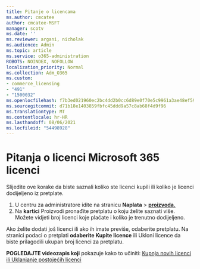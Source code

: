 ```yaml
---
title: Pitanje o licencama
ms.author: cmcatee
author: cmcatee-MSFT
manager: scotv
ms.date: ''
ms.reviewer: argani, nicholak
ms.audience: Admin
ms.topic: article
ms.service: o365-administration
ROBOTS: NOINDEX, NOFOLLOW
localization_priority: Normal
ms.collection: Adm_O365
ms.custom:
- commerce_licensing
- "491"
- "1500032"
ms.openlocfilehash: f7b3ed021960ec2bc4dd2b0cc6d89e0f70e5c9961a3ae48ef59a3f43994d8d04
ms.sourcegitcommit: d71b18e1403859fbfc45ddd9a57c8ab68f4d9f96
ms.translationtype: MT
ms.contentlocale: hr-HR
ms.lasthandoff: 08/06/2021
ms.locfileid: "54498928"
---
```

# <a name="questions-about-your-microsoft-365-license"></a>Pitanja o licenci Microsoft 365 licenci

Slijedite ove korake da biste saznali koliko ste licenci kupili ili koliko je licenci dodijeljeno iz pretplate.
  
1. U centru za administratore idite na stranicu **Naplata** \> **[proizvoda.](https://go.microsoft.com/fwlink/p/?linkid=842054)**
2. Na **kartici** Proizvodi pronađite pretplatu o koju želite saznati više. Možete vidjeti broj licenci koje plaćate i koliko je trenutno dodijeljeno.

Ako želite dodati još licenci ili ako ih imate previše, odaberite pretplatu. Na stranici podaci o pretplati **odaberite Kupite licence** ili Ukloni licence da biste prilagodili ukupan broj licenci za pretplatu. 

**POGLEDAJTE videozapis koji** pokazuje kako to učiniti: [Kupnja novih licenci](https://go.microsoft.com/fwlink/p/?linkid=2154857) [ili Uklanjanje postojećih licenci](https://go.microsoft.com/fwlink/p/?linkid=2154938)